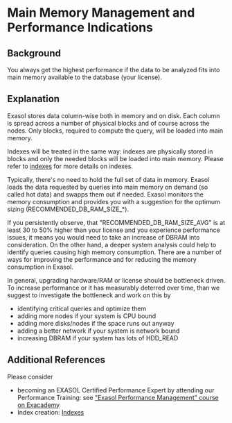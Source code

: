 # Main Memory Management and Performance Indications 
## Background

You always get the highest performance if the data to be analyzed fits into main memory available to the database (your license).

## Explanation

Exasol stores data column-wise both in memory and on disk. Each column is spread across a number of physical blocks and of course across the nodes. Only blocks, required to compute the query, will be loaded into main memory.

Indexes will be treated in the same way: indexes are physically stored in blocks and only the needed blocks will be loaded into main memory. Please refer to [indexes](https://exasol.my.site.com/s/article/Indexes) for more details on indexes.

Typically, there's no need to hold the full set of data in memory. Exasol loads the data requested by queries into main memory on demand (so called hot data) and swapps them out if needed. Exasol monitors the memory consumption and provides you with a suggestion for the optimum sizing (RECOMMENDED_DB_RAM_SIZE_*).

If you persistently observe, that "RECOMMENDED_DB_RAM_SIZE_AVG" is at least 30 to 50% higher than your license and you experience performance issues, it means you would need to take an increase of DBRAM into consideration. On the other hand, a deeper system analysis could help to identify queries causing high memory consumption. There are a number of ways for improving the performance and for reducing the memory consumption in Exasol.

In general, upgrading hardware/RAM or license should be bottleneck driven. To increase performance or it has measurably deterred over time, than we suggest to investigate the bottleneck and work on this by

* identifying critical queries and optimize them
* adding more nodes if your system is CPU bound
* adding more disks/nodes if the space runs out anyway
* adding a better network if your system is network bound
* increasing DBRAM if your system has lots of HDD_READ

## Additional References

Please consider

* becoming an EXASOL Certified Performance Expert by attending our Performance Training: see ["Exasol Performance Management" course on Exacademy](https://exacademy.exasol.com/courses/course-v1:Exasol+PERF+X/about)
* Index creation: [Indexes](https://exasol.my.site.com/s/article/Indexes)
